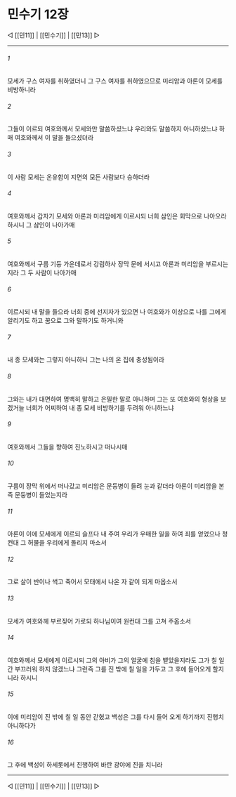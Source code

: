 # 민수기 12장

◁ [[민11]] | [[민수기]] | [[민13]] ▷
***

###### 1
모세가 구스 여자를 취하였더니 그 구스 여자를 취하였으므로 미리암과 아론이 모세를 비방하니라

###### 2
그들이 이르되 여호와께서 모세와만 말씀하셨느냐 우리와도 말씀하지 아니하셨느냐 하매 여호와께서 이 말을 들으셨더라

###### 3
이 사람 모세는 온유함이 지면의 모든 사람보다 승하더라

###### 4
여호와께서 갑자기 모세와 아론과 미리암에게 이르시되 너희 삼인은 회막으로 나아오라 하시니 그 삼인이 나아가매

###### 5
여호와께서 구름 기둥 가운데로서 강림하사 장막 문에 서시고 아론과 미리암을 부르시는지라 그 두 사람이 나아가매

###### 6
이르시되 내 말을 들으라 너희 중에 선지자가 있으면 나 여호와가 이상으로 나를 그에게 알리기도 하고 꿈으로 그와 말하기도 하거니와

###### 7
내 종 모세와는 그렇지 아니하니 그는 나의 온 집에 충성됨이라

###### 8
그와는 내가 대면하여 명백히 말하고 은밀한 말로 아니하며 그는 또 여호와의 형상을 보겠거늘 너희가 어찌하여 내 종 모세 비방하기를 두려워 아니하느냐

###### 9
여호와께서 그들을 향하여 진노하시고 떠나시매

###### 10
구름이 장막 위에서 떠나갔고 미리암은 문둥병이 들려 눈과 같더라 아론이 미리암을 본즉 문둥병이 들었는지라

###### 11
아론이 이에 모세에게 이르되 슬프다 내 주여 우리가 우매한 일을 하여 죄를 얻었으나 청컨대 그 허물을 우리에게 돌리지 마소서

###### 12
그로 살이 반이나 썩고 죽어서 모태에서 나온 자 같이 되게 마옵소서

###### 13
모세가 여호와께 부르짖어 가로되 하나님이여 원컨대 그를 고쳐 주옵소서

###### 14
여호와께서 모세에게 이르시되 그의 아비가 그의 얼굴에 침을 뱉았을지라도 그가 칠 일간 부끄러워 하지 않겠느냐 그런즉 그를 진 밖에 칠 일을 가두고 그 후에 들어오게 할지니라 하시니

###### 15
이에 미리암이 진 밖에 칠 일 동안 갇혔고 백성은 그를 다시 들어 오게 하기까지 진행치 아니하다가

###### 16
그 후에 백성이 하세롯에서 진행하여 바란 광야에 진을 치니라

***
◁ [[민11]] | [[민수기]] | [[민13]] ▷